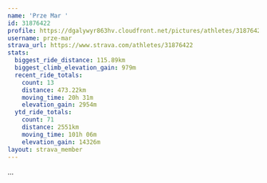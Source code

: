```yaml
---
name: 'Prze Mar '
id: 31876422
profile: https://dgalywyr863hv.cloudfront.net/pictures/athletes/31876422/22548952/3/large.jpg
username: prze-mar
strava_url: https://www.strava.com/athletes/31876422
stats:
  biggest_ride_distance: 115.89km
  biggest_climb_elevation_gain: 979m
  recent_ride_totals:
    count: 13
    distance: 473.22km
    moving_time: 20h 31m
    elevation_gain: 2954m
  ytd_ride_totals:
    count: 71
    distance: 2551km
    moving_time: 101h 06m
    elevation_gain: 14326m
layout: strava_member
--- 
```

...
